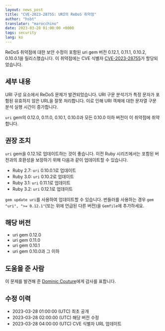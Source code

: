 ```yaml
---
layout: news_post
title: "CVE-2023-28755: URI의 ReDoS 취약점"
author: "hsbt"
translator: "marocchino"
date: 2023-03-28 01:00:00 +0000
tags: security
lang: ko
---
```


ReDoS 취약점에 대한 보안 수정이 포함된 uri gem 버전 0.12.1, 0.11.1, 0.10.2, 0.10.0.1을 릴리스했습니다. 이
취약점에는 CVE 식별자 [CVE-2023-28755](https://www.cve.org/CVERecord?id=CVE-2023-28755)가 할당되었습니다.

## 세부 내용

URI 구성 요소에서 ReDoS 문제가 발견되었습니다. URI 구문 분석기가 특정 문자가 포함된 유효하지 않은 URL을 잘못 처리합니다. 이로 인해 URI 객체에 대한 문자열 구문 분석 실행 시간이 증가합니다.

`uri` gem의 0.12.0, 0.11.0, 0.10.1, 0.10.0과 모든 0.10.0 이하 버전이 이 취약점에 취약합니다.

## 권장 조치

`uri` gem을 0.12.1로 업데이트하는 것이 좋습니다. 이전 Ruby 시리즈에서는 포함된 버전과의 호환성을 보장하기 위해 다음과 같이 업데이트할 수 있습니다.

* Ruby 2.7: `uri` 0.10.0.1로 업데이트
* Ruby 3.0: `uri` 0.10.2로 업데이트
* Ruby 3.1: `uri` 0.11.1로 업데이트
* Ruby 3.2: `uri` 0.12.1로 업데이트

`gem update uri`를 사용하여 업데이트할 수 있습니다. 번들러를 사용하는 경우 `gem "uri", ">= 0.12.1"`(또는 위에 언급된 다른 버전)을 `Gemfile`에 추가하세요.

## 해당 버전

* uri gem 0.12.0
* uri gem 0.11.0
* uri gem 0.10.1
* uri gem 0.10.0과 그 이하

## 도움을 준 사람

이 문제를 발견해 준 [Dominic Couture](https://hackerone.com/dee-see?type=user)에게 감사를 표합니다.

## 수정 이력

* 2023-03-28 01:00:00 (UTC) 최초 공개
* 2023-03-28 02:00:00 (UTC) 해당 버전 수정
* 2023-03-28 04:00:00 (UTC) CVE 식별자 URL 업데이트
